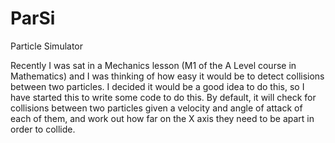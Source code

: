 ParSi
=====

Particle Simulator

Recently I was sat in a Mechanics lesson (M1 of the A Level course in Mathematics) and I was thinking of how easy it would be to detect collisions between two particles. I decided it would be a good idea to do this, so I have started this to write some code to do this.
By default, it will check for collisions between two particles given a velocity and angle of attack of each of them, and work out how far on the X axis they need to be apart in order to collide.